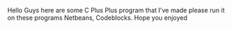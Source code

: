Hello Guys here are some C Plus Plus program that I've made please run it on these programs Netbeans, Codeblocks.
Hope you enjoyed
